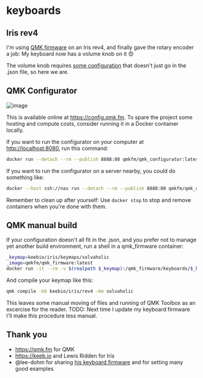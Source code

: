 # keyboards

## Iris rev4
I'm using [QMK firmware](https://github.com/qmk/qmk_firmware) on an Iris rev4, and finally gave the rotary encoder a job: My keyboard now has a volume knob on it :heart_eyes:

The volume knob requires [some configuration](https://github.com/qmk/qmk_firmware/blob/master/docs/feature_encoders.md) that doesn't just go in the .json file, so here we are.

## QMK Configurator
![image](https://user-images.githubusercontent.com/14636658/120260904-c9050680-c264-11eb-9a95-bea6417f37bc.png)

This is available online at <https://config.qmk.fm>. To spare the project some hosting and compute costs, consider running it in a Docker container locally.

If you want to run the configurator on your computer at <http://localhost:8080>, run this command:

```bash
docker run --detach --rm --publish 8888:80 qmkfm/qmk_configurator:latest
```

If you want to run the configurator on a server nearby, you could do something like:

```bash
docker --host ssh://nas run --detach --rm --publish 8888:80 qmkfm/qmk_configurator:latest
```

Remember to clean up after yourself: Use `docker stop` to stop and remove containers when you're done with them.

## QMK manual build
If your configuration doesn't all fit in the .json, and you prefer not to manage yet another build environment, run a shell in a qmk_firmware container:

```bash
_keymap=keebio/iris/keymaps/solvaholic
_image=qmkfm/qmk_firmware:latest
docker run -it --rm -v $(realpath $_keymap):/qmk_firmware/keyboards/$_keymap $_image /bin/bash
```

And compile your keymap like this:

```bash
qmk compile -kb keebio/iris/rev4 -km solvaholic
```

This leaves some manual moving of files and running of QMK Toolbox as an excercise for the reader. TODO: Next time I update my keyboard firmware I'll make this procedure less manual.

## Thank you
- https://qmk.fm for QMK
- https://keeb.io and Lewis Ridden for Iris
- @lee-dohm for sharing [his keyboard firmware](https://github.com/lee-dohm/keyboard-firmware) and for setting many good examples
